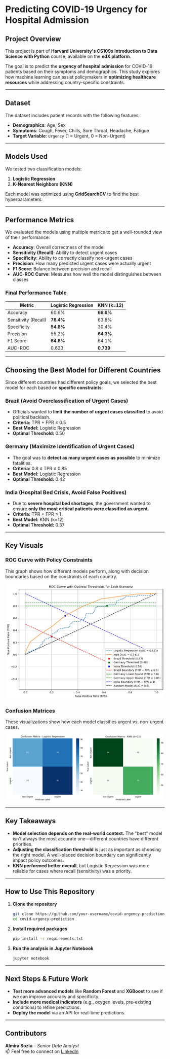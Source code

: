 # Predicting COVID-19 Urgency for Hospital Admission

## Project Overview
This project is part of **Harvard University's CS109x Introduction to Data Science with Python** course, available on the **edX platform**.

The goal is to predict the **urgency of hospital admission** for COVID-19 patients based on their symptoms and demographics. This study explores how machine learning can assist policymakers in **optimizing healthcare resources** while addressing country-specific constraints.

---

## Dataset
The dataset includes patient records with the following features:
- **Demographics**: Age, Sex  
- **Symptoms**: Cough, Fever, Chills, Sore Throat, Headache, Fatigue  
- **Target Variable**: `Urgency` (1 = Urgent, 0 = Non-Urgent)

---

## Models Used
We tested two classification models:
1. **Logistic Regression**
2. **K-Nearest Neighbors (KNN)**

Each model was optimized using **GridSearchCV** to find the best hyperparameters.

---

## Performance Metrics
We evaluated the models using multiple metrics to get a well-rounded view of their performance:
- **Accuracy**: Overall correctness of the model  
- **Sensitivity (Recall)**: Ability to detect urgent cases  
- **Specificity**: Ability to correctly classify non-urgent cases  
- **Precision**: How many predicted urgent cases were actually urgent  
- **F1 Score**: Balance between precision and recall  
- **AUC-ROC Curve**: Measures how well the model distinguishes between classes  

### Final Performance Table

| **Metric**             | **Logistic Regression** | **KNN (k=12)**  |
|------------------------|----------------------|----------------|
| Accuracy              | 60.6%                | **66.9%**      |
| Sensitivity (Recall)  | **78.4%**            | 63.8%          |
| Specificity           | **54.8%**            | 30.4%          |
| Precision             | 55.2%                | **64.3%**      |
| F1 Score             | **64.8%**            | 64.1%          |
| AUC-ROC              | 0.623                | **0.739**      |

---

## Choosing the Best Model for Different Countries
Since different countries had different policy goals, we selected the best model for each based on **specific constraints**:

### Brazil (Avoid Overclassification of Urgent Cases)
- Officials wanted to **limit the number of urgent cases classified** to avoid political backlash.
- **Criteria:** TPR + FPR ≤ 0.5
- **Best Model:** Logistic Regression
- **Optimal Threshold:** 0.50

### Germany (Maximize Identification of Urgent Cases)
- The goal was to **detect as many urgent cases as possible** to minimize fatalities.
- **Criteria:** 0.8 ≤ TPR ≤ 0.85
- **Best Model:** Logistic Regression
- **Optimal Threshold:** 0.42

### India (Hospital Bed Crisis, Avoid False Positives)
- Due to **severe hospital bed shortages**, the government wanted to ensure **only the most critical patients were classified as urgent**.
- **Criteria:** TPR + FPR ≤ 1
- **Best Model:** KNN (k=12)
- **Optimal Threshold:** 0.37

---

## Key Visuals
### ROC Curve with Policy Constraints
This graph shows how different models perform, along with decision boundaries based on the constraints of each country.

![ROC Curve](roc-curve.png)

### Confusion Matrices
These visualizations show how each model classifies urgent vs. non-urgent cases.

![Confusion Matrix](cs-matrices.png)

---

## Key Takeaways
- **Model selection depends on the real-world context.** The "best" model isn't always the most accurate one—different countries have different priorities.
- **Adjusting the classification threshold** is just as important as choosing the right model. A well-placed decision boundary can significantly impact policy outcomes.
- **KNN performed better overall**, but Logistic Regression was more reliable for cases where recall (sensitivity) was a priority.

---

## How to Use This Repository
1. **Clone the repository**
   ```bash
   git clone https://github.com/your-username/covid-urgency-prediction.git
   cd covid-urgency-prediction
   ```
2. **Install required packages**
   ```bash
   pip install -r requirements.txt
   ```
3. **Run the analysis in Jupyter Notebook**
   ```bash
   jupyter notebook
   ```

---

## Next Steps & Future Work
- **Test more advanced models** like **Random Forest** and **XGBoost** to see if we can improve accuracy and specificity.
- **Include more medical indicators** (e.g., oxygen levels, pre-existing conditions) to refine predictions.
- **Deploy the model** via an API for real-time predictions.

---

## Contributors
**Almira Sozlu** – *Senior Data Analyst*  
📫 Feel free to connect on [LinkedIn](https://www.linkedin.com/in/elif-almira-sozlu/)

